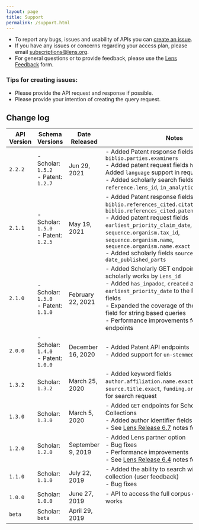 ```yaml
---
layout: page
title: Support
permalink: /support.html
---
```


- To report any bugs, issues and usability of APIs you can [create an issue].
- If you have any issues or concerns regarding your access plan, please email [subscriptions@lens.org](mailto:subscriptions@lens.org).
- For general questions or to provide feedback, please use the [Lens Feedback] form.

### Tips for creating issues:
- Please provide the API request and response if possible.
- Please provide your intention of creating the query request.

## Change log

API Version | Schema Versions | Date Released | Notes
------- | ------| ------| -------
`2.2.2` | - Scholar: `1.5.2` <br/> - Patent: `1.2.7` | Jun 29, 2021 | - Added Patent response fields `biblio.parties.examiners` <br/> - Added patent request fields `has_examiner` - Added `language` support in request <br/> - Added scholarly search fields `reference.lens_id`, `in_analytics_set`
`2.1.1` | - Scholar: `1.5.0` <br/> - Patent: `1.2.5` | May 19, 2021 | - Added Patent response fields `biblio.references_cited.citations.cited_phase`, `biblio.references_cited.patent_count` <br/> - Added patent request fields `earliest_priority_claim_date`, `sequence.organism.tax_id`, `sequence.organism.name`, `sequence.organism.name.exact` <br/> - Added scholarly fields `source.issn.type`, `date_published_parts`
`2.1.0` | - Scholar: `1.5.0` <br/> - Patent: `1.1.0` | February 22, 2021 | - Added Scholarly GET endpoint for retrieving scholarly works by `Lens_id`<br/> - Added `has_inpadoc`, `created` and `earliest_priority_date` to the Patent request fields <br/> - Expanded the coverage of the default search field for string based queries <br/> - Performance improvements for Scholarly endpoints |
`2.0.0` | - Scholar: `1.4.0` <br/> - Patent: `1.0.0` | December 16, 2020 | - Added Patent API endpoints <br/> - Added support for `un-stemmed` search |
`1.3.2` | Scholar: `1.3.2` | March 25, 2020 | - Added keyword fields `author.affiliation.name.exact`, `source.title.exact`, `funding.organisation.exact` for search request |
`1.3.0` | Scholar: `1.3.0`| March 5, 2020 | - Added `GET` endpoints for Scholarly Search and Collections <br/> - Added author identifier fields (MAG, ORCID) <br/> - See [Lens Release 6.7](https://about.lens.org/news/release-6-7/) notes for details|
`1.2.0` | Scholar: `1.2.0`| September 9, 2019 | - Added Lens partner option <br/> - Bug fixes <br/> - Performance improvements <br/> - See [Lens Release 6.4](https://about.lens.org/news/release-6-4/) notes for details|
`1.1.0` |  Scholar: `1.1.0`| July 22, 2019 | - Added the ability to search within a scholarly collection (user feedback) <br/> - Bug fixes|
`1.0.0` |  Scholar: `1.0.0`| June 27, 2019 | - API to access the full corpus of Scholarly works |
`beta` |  Scholar: `beta`| April 29, 2019 ||

[create an issue]: <https://github.com/cambialens/lens-api-doc/issues>
[Lens Feedback]: <https://www.lens.org/lens/feedback?returnTo=https:/>
